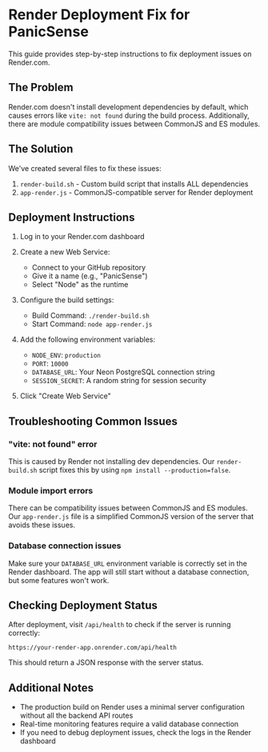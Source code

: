 # Render Deployment Fix for PanicSense

This guide provides step-by-step instructions to fix deployment issues on Render.com.

## The Problem

Render.com doesn't install development dependencies by default, which causes errors like `vite: not found` during the build process. Additionally, there are module compatibility issues between CommonJS and ES modules.

## The Solution

We've created several files to fix these issues:

1. `render-build.sh` - Custom build script that installs ALL dependencies
2. `app-render.js` - CommonJS-compatible server for Render deployment

## Deployment Instructions

1. Log in to your Render.com dashboard
2. Create a new Web Service:
   - Connect to your GitHub repository
   - Give it a name (e.g., "PanicSense")
   - Select "Node" as the runtime

3. Configure the build settings:
   - Build Command: `./render-build.sh`
   - Start Command: `node app-render.js`

4. Add the following environment variables:
   - `NODE_ENV`: `production`
   - `PORT`: `10000`
   - `DATABASE_URL`: Your Neon PostgreSQL connection string
   - `SESSION_SECRET`: A random string for session security

5. Click "Create Web Service"

## Troubleshooting Common Issues

### "vite: not found" error
This is caused by Render not installing dev dependencies. Our `render-build.sh` script fixes this by using `npm install --production=false`.

### Module import errors
There can be compatibility issues between CommonJS and ES modules. Our `app-render.js` file is a simplified CommonJS version of the server that avoids these issues.

### Database connection issues
Make sure your `DATABASE_URL` environment variable is correctly set in the Render dashboard. The app will still start without a database connection, but some features won't work.

## Checking Deployment Status

After deployment, visit `/api/health` to check if the server is running correctly:

```
https://your-render-app.onrender.com/api/health
```

This should return a JSON response with the server status.

## Additional Notes

- The production build on Render uses a minimal server configuration without all the backend API routes
- Real-time monitoring features require a valid database connection
- If you need to debug deployment issues, check the logs in the Render dashboard